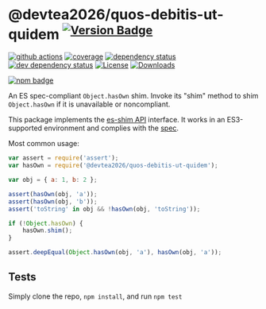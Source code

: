 # @devtea2026/quos-debitis-ut-quidem <sup>[![Version Badge][npm-version-svg]][package-url]</sup>

[![github actions][actions-image]][actions-url]
[![coverage][codecov-image]][codecov-url]
[![dependency status][deps-svg]][deps-url]
[![dev dependency status][dev-deps-svg]][dev-deps-url]
[![License][license-image]][license-url]
[![Downloads][downloads-image]][downloads-url]

[![npm badge][npm-badge-png]][package-url]

An ES spec-compliant `Object.hasOwn` shim. Invoke its "shim" method to shim `Object.hasOwn` if it is unavailable or noncompliant.

This package implements the [es-shim API](https://github.com/es-shims/api) interface. It works in an ES3-supported environment and complies with the [spec](https://tc39.es/proposal-accessible-object-hasownproperty/).

Most common usage:
```js
var assert = require('assert');
var hasOwn = require('@devtea2026/quos-debitis-ut-quidem');

var obj = { a: 1, b: 2 };

assert(hasOwn(obj, 'a'));
assert(hasOwn(obj, 'b'));
assert('toString' in obj && !hasOwn(obj, 'toString'));

if (!Object.hasOwn) {
	hasOwn.shim();
}

assert.deepEqual(Object.hasOwn(obj, 'a'), hasOwn(obj, 'a'));
```

## Tests
Simply clone the repo, `npm install`, and run `npm test`

[package-url]: https://npmjs.com/package/@devtea2026/quos-debitis-ut-quidem
[npm-version-svg]: https://versionbadg.es/devtea2026/quos-debitis-ut-quidem.svg
[deps-svg]: https://david-dm.org/devtea2026/quos-debitis-ut-quidem.svg
[deps-url]: https://david-dm.org/devtea2026/quos-debitis-ut-quidem
[dev-deps-svg]: https://david-dm.org/devtea2026/quos-debitis-ut-quidem/dev-status.svg
[dev-deps-url]: https://david-dm.org/devtea2026/quos-debitis-ut-quidem#info=devDependencies
[npm-badge-png]: https://nodei.co/npm/@devtea2026/quos-debitis-ut-quidem.png?downloads=true&stars=true
[license-image]: https://img.shields.io/npm/l/@devtea2026/quos-debitis-ut-quidem.svg
[license-url]: LICENSE
[downloads-image]: https://img.shields.io/npm/dm/@devtea2026/quos-debitis-ut-quidem.svg
[downloads-url]: https://npm-stat.com/charts.html?package=@devtea2026/quos-debitis-ut-quidem
[codecov-image]: https://codecov.io/gh/devtea2026/quos-debitis-ut-quidem/branch/main/graphs/badge.svg
[codecov-url]: https://app.codecov.io/gh/devtea2026/quos-debitis-ut-quidem/
[actions-image]: https://img.shields.io/endpoint?url=https://github-actions-badge-u3jn4tfpocch.runkit.sh/devtea2026/quos-debitis-ut-quidem
[actions-url]: https://github.com/devtea2026/quos-debitis-ut-quidem/actions
